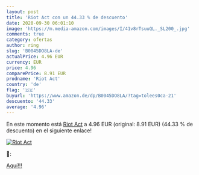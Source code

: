 ```yaml
---
layout: post
title: 'Riot Act con un 44.33 % de descuento'
date: 2020-09-30 06:01:10
image: 'https://m.media-amazon.com/images/I/41v8rTsuuQL._SL200_.jpg'
comments: true
category: ofertas
author: ring
slug: 'B0045DO8LA-de'
actualPrice: 4.96 EUR
currency: EUR
price: 4.96
comparePrice: 8.91 EUR
prodname: 'Riot Act'
country: 'de'
flag: '🇩🇪'
buyurl: 'https://www.amazon.de/dp/B0045DO8LA/?tag=tolees0ca-21'
descuento: '44.33'
average: '4.96'
---
```


En este momento está [Riot Act](https://www.amazon.de/dp/B0045DO8LA/?tag=tolees0ca-21) a 4.96 EUR (original: 8.91 EUR) (44.33 %  de descuento) en el siguiente enlace!

[![Riot Act](https://m.media-amazon.com/images/I/41v8rTsuuQL._SL200_.jpg)](https://www.amazon.de/dp/B0045DO8LA/?tag=tolees0ca-21)

🔎:


[Aquí!!!](https://www.amazon.de/dp/B0045DO8LA/?tag=tolees0ca-21)

